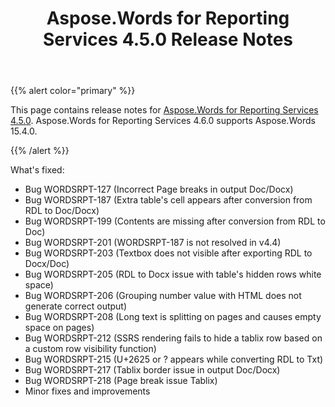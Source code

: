 ﻿---
title: Aspose.Words for Reporting Services 4.5.0 Release Notes
second_title: Aspose.Words for Reporting Services
articleTitle: Aspose.Words for Reporting Services 4.5.0 Release Notes
linktitle: Aspose.Words for Reporting Services 4.5.0 Release Notes
description: "Aspose.Words for Reporting Services 4.5.0 Release Notes – the latest updates and fixes."
type: docs
weight: 70
url: /reportingservices/aspose-words-for-reporting-services-4-5-0-release-notes/
---

{{% alert color="primary" %}}

This page contains release notes for [Aspose.Words for Reporting Services 4.5.0](https://downloads.aspose.com/words/reportingservices/new-releases/aspose.words-for-reporting-services-4.5.0-\(zip\)/). Aspose.Words for Reporting Services 4.6.0 supports Aspose.Words 15.4.0.

{{% /alert %}}

What's fixed:

- Bug WORDSRPT-127 (Incorrect Page breaks in output Doc/Docx)
- Bug WORDSRPT-187 (Extra table's cell appears after conversion from RDL to Doc/Docx)
- Bug WORDSRPT-199 (Contents are missing after conversion from RDL to Doc)
- Bug WORDSRPT-201 (WORDSRPT-187 is not resolved in v4.4)
- Bug WORDSRPT-203 (Textbox does not visible after exporting RDL to Docx/Doc)
- Bug WORDSRPT-205 (RDL to Docx issue with table's hidden rows white space)
- Bug WORDSRPT-206 (Grouping number value with HTML does not generate correct output)
- Bug WORDSRPT-208 (Long text is splitting on pages and causes empty space on pages)
- Bug WORDSRPT-212 (SSRS rendering fails to hide a tablix row based on a custom row visibility function)
- Bug WORDSRPT-215 (U+2625 or ? appears while converting RDL to Txt)
- Bug WORDSRPT-217 (Tablix border issue in output Doc/Docx)
- Bug WORDSRPT-218 (Page break issue Tablix)
- Minor fixes and improvements
